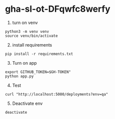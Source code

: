 # gha-sl-ot-DFqwfc8werfy
1. turn on venv

```
python3 -m venv venv
source venv/bin/activate
```
2. install requirements

```
pip install -r requirements.txt
```
3. Turn on app

```
export GITHUB_TOKEN=$GH-TOKEN"
python app.py
```
4. Test

```
curl "http://localhost:5000/deployments?env=qa"
```
5. Deactivate env

```
deactivate
```